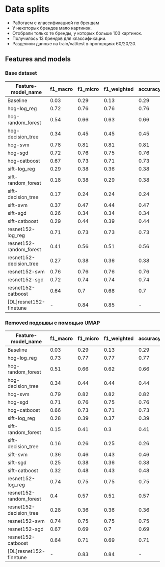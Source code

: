 # Data splits

- Работаем с классификацией по брендам
- У некоторых брендов мало картинок.
- Отобрали только те бренды, у которых больше 100 картинок.
- Получилось 13 брендов для классификации.
- Разделили данные на train/val/test в пропорциях 60/20/20.

## Features and models

### Base dataset

| Feature-model_name      | f1_macro | f1_micro | f1_weighted | accuracy |
| ----------------------- | -------- | -------- | ----------- | -------- |
| Baseline                | 0.03     | 0.29     | 0.13        | 0.29     |
| hog-log_reg             | 0.72     | 0.76     | 0.76        | 0.76     |
| hog-random_forest       | 0.54     | 0.66     | 0.63        | 0.66     |
| hog-decision_tree       | 0.34     | 0.45     | 0.45        | 0.45     |
| hog-svm                 | 0.78     | 0.81     | 0.81        | 0.81     |
| hog-sgd                 | 0.72     | 0.76     | 0.75        | 0.76     |
| hog-catboost            | 0.67     | 0.73     | 0.71        | 0.73     |
| sift-log_reg            | 0.29     | 0.38     | 0.36        | 0.38     |
| sift-random_forest      | 0.18     | 0.38     | 0.29        | 0.38     |
| sift-decision_tree      | 0.17     | 0.24     | 0.24        | 0.24     |
| sift-svm                | 0.37     | 0.47     | 0.44        | 0.47     |
| sift-sgd                | 0.26     | 0.34     | 0.34        | 0.34     |
| sift-catboost           | 0.29     | 0.44     | 0.39        | 0.44     |
| resnet152-log_reg       | 0.71     | 0.73     | 0.73        | 0.73     |
| resnet152-random_forest | 0.41     | 0.56     | 0.51        | 0.56     |
| resnet152-decision_tree | 0.27     | 0.38     | 0.36        | 0.38     |
| resnet152-svm           | 0.76     | 0.76     | 0.76        | 0.76     |
| resnet152-sgd           | 0.72     | 0.74     | 0.74        | 0.74     |
| resnet152-catboost      | 0.64     | 0.7      | 0.68        | 0.7      |
| [DL]resnet152-finetune  | -        | 0.84     | 0.85        | -        |

### Removed подошвы с помощью UMAP

| Feature-model_name      | f1_macro | f1_micro | f1_weighted | accuracy |
| ----------------------- | -------- | -------- | ----------- | -------- |
| Baseline                | 0.03     | 0.29     | 0.13        | 0.29     |
| hog-log_reg             | 0.73     | 0.77     | 0.77        | 0.77     |
| hog-random_forest       | 0.51     | 0.66     | 0.62        | 0.66     |
| hog-decision_tree       | 0.34     | 0.44     | 0.44        | 0.44     |
| hog-svm                 | 0.79     | 0.82     | 0.82        | 0.82     |
| hog-sgd                 | 0.71     | 0.76     | 0.75        | 0.76     |
| hog-catboost            | 0.66     | 0.73     | 0.71        | 0.73     |
| sift-log_reg            | 0.28     | 0.39     | 0.37        | 0.39     |
| sift-random_forest      | 0.15     | 0.41     | 0.3         | 0.41     |
| sift-decision_tree      | 0.16     | 0.26     | 0.25        | 0.26     |
| sift-svm                | 0.36     | 0.46     | 0.43        | 0.46     |
| sift-sgd                | 0.25     | 0.38     | 0.36        | 0.38     |
| sift-catboost           | 0.32     | 0.48     | 0.43        | 0.48     |
| resnet152-log_reg       | 0.74     | 0.75     | 0.75        | 0.75     |
| resnet152-random_forest | 0.4      | 0.57     | 0.51        | 0.57     |
| resnet152-decision_tree | 0.28     | 0.36     | 0.36        | 0.36     |
| resnet152-svm           | 0.74     | 0.75     | 0.75        | 0.75     |
| resnet152-sgd           | 0.67     | 0.69     | 0.7         | 0.69     |
| resnet152-catboost      | 0.64     | 0.71     | 0.69        | 0.71     |
| [DL]resnet152-finetune  | -        | 0.83     | 0.84        | -        |
